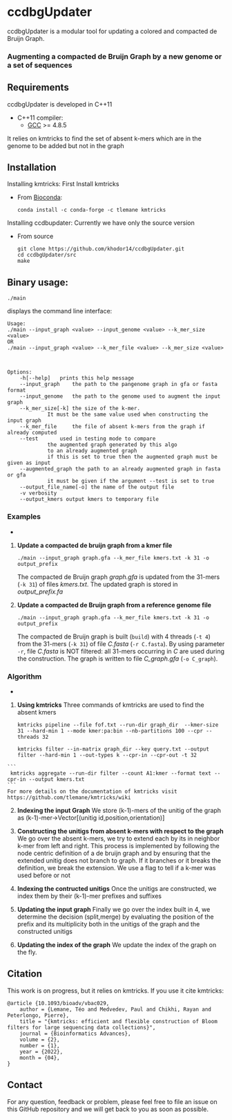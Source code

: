 # ccdbgUpdater
ccdbgUpdater is a modular tool for updating a colored and compacted de Bruijn Graph. 

### Augmenting a compacted de Bruijn Graph by a new genome or a set of sequences


## Requirements

ccdbgUpdater is developed in C++11
* C++11 compiler:
    * [GCC](https://gcc.gnu.org/) >= 4.8.5

It relies on kmtricks to find the set of absent k-mers which are in the genome to be added but not in the graph
## Installation
Installing kmtricks: First Install kmtricks
* From [Bioconda](https://bioconda.github.io):

  ```
  conda install -c conda-forge -c tlemane kmtricks
  ```
Installing ccdbupdater: Currently we have only the source version
* From source

  ```
  git clone https://github.com/khodor14/ccdbgUpdater.git
  cd ccdbgUpdater/src
  make
  ```

## Binary usage:

```
./main
```

displays the command line interface:
```
Usage:
./main --input_graph <value> --input_genome <value> --k_mer_size <value>
OR
./main --input_graph <value> --k_mer_file <value> --k_mer_size <value>



Options:
	-h[--help]	 prints this help message
	--input_graph	 the path to the pangenome graph in gfa or fasta format
	--input_genome	 the path to the genome used to augment the input graph
	--k_mer_size[-k] the size of the k-mer.
			 It must be the same value used when constructing the input graph
	--k_mer_file	 the file of absent k-mers from the graph if already computed
	--test		 used in testing mode to compare
			 the augmented graph generated by this algo
			 to an already augmented graph
			 if this is set to true then the augmented graph must be given as input
	--augmented_graph the path to an already augmented graph in fasta or gfa
			 it must be given if the argument --test is set to true
	--output_file_name[-o] the name of the output file
	-v verbosity
	--output_kmers output kmers to temporary file

```

### Examples

- 

  1. **Update a compacted de bruijn graph from a kmer file**
     ```
     ./main --input_graph graph.gfa --k_mer_file kmers.txt -k 31 -o output_prefix
     ```
     The compacted de Bruijn graph *graph.gfa* is updated  from the 31-mers (`-k 31`) of files *kmers.txt*. The updated graph is stored in *output_prefix.fa*

  2. **Update a compacted de Bruijn graph from a reference genome file**
     ```
     ./main --input_graph graph.gfa --k_mer_file kmers.txt -k 31 -o output_prefix
     ```
     The compacted de Bruijn graph is built (`build`) with 4 threads (`-t 4`) from the 31-mers (`-k 31`) of file *C.fasta* (`-r C.fasta`). By using parameter `-r`, file *C.fasta* is NOT filtered: all 31-mers occurring in *C* are used during the construction. The graph is written to file *C_graph.gfa* (`-o C_graph`).



### Algorithm
- 

  1. **Using kmtricks**
    Three commands of kmtricks are used to find the absent kmers
     ```
     kmtricks pipeline --file fof.txt --run-dir graph_dir  --kmer-size 31 --hard-min 1 --mode kmer:pa:bin --nb-partitions 100 --cpr --threads 32
     ```
     ```
     kmtricks filter --in-matrix graph_dir --key query.txt --output filter --hard-min 1 --out-types k --cpr-in --cpr-out -t 32
     ```
    ```
     kmtricks aggregate --run-dir filter --count A1:kmer --format text --cpr-in --output kmers.txt
    ```
    For more details on the documentation of kmtricks visit https://github.com/tlemane/kmtricks/wiki

  2. **Indexing the input Graph**
     We store (k-1)-mers of the unitig of the graph as (k-1)-mer->Vector[(unitig id,position,orientation)]

  3. **Constructing the unitigs from absent k-mers with respect to the graph**
     We go over the absent k-mers, we try to extend each by its in neighbor k-mer from left and right. This process is implemented by following
     the node centric definition of a de bruijn graph and by ensuring that the extended unitig does not branch to graph. 
     If it branches or it breaks the definition, we break the extension. We use a flag to tell if a k-mer was used before or not
    
  4. **Indexing the contructed unitigs**
    Once the unitigs are constructed, we index them by their (k-1)-mer prefixes and suffixes
  5. **Updating the input graph**
    Finally we go over the index built in 4, we determine the decision (split,merge) by evaluating the position of the prefix and its multiplicity 
    both in the unitigs of the graph and the constructed unitigs

   6. **Updating the index of the graph**
    We update the index of the graph on the fly.

## Citation
This work is on progress, but it relies on kmtricks. If you use it cite kmtricks:
```
@article {10.1093/bioadv/vbac029,
    author = {Lemane, Téo and Medvedev, Paul and Chikhi, Rayan and Peterlongo, Pierre},
    title = "{kmtricks: efficient and flexible construction of Bloom filters for large sequencing data collections}",
    journal = {Bioinformatics Advances},
    volume = {2},
    number = {1},
    year = {2022},
    month = {04},
}
```

## Contact

For any question, feedback or problem, please feel free to file an issue on this GitHub repository and we will get back to you as soon as possible.
